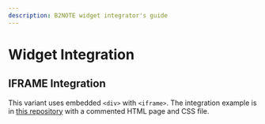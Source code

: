 ```yaml
---
description: B2NOTE widget integrator's guide
---
```


# Widget Integration

## IFRAME Integration

This variant uses embedded `<div>` with `<iframe>`. The integration example is in [this repository](https://raw.githubusercontent.com/e-sdf/B2NOTE-Integration-Example/master/Sample%20Page/index.html) with a commented HTML page and CSS file.



